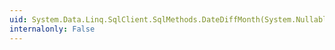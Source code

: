 ```yaml
---
uid: System.Data.Linq.SqlClient.SqlMethods.DateDiffMonth(System.Nullable{System.DateTime},System.Nullable{System.DateTime})
internalonly: False
---
```


